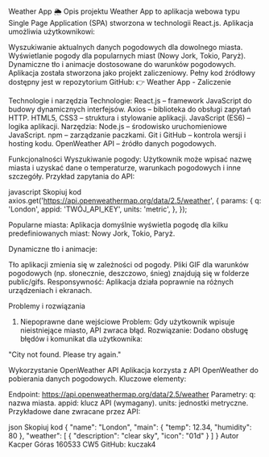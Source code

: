 Weather App 🌦️
Opis projektu
Weather App to aplikacja webowa typu Single Page Application (SPA) stworzona w technologii React.js. Aplikacja umożliwia użytkownikowi:

Wyszukiwanie aktualnych danych pogodowych dla dowolnego miasta.
Wyświetlanie pogody dla popularnych miast (Nowy Jork, Tokio, Paryż).
Dynamiczne tło i animacje dostosowane do warunków pogodowych.
Aplikacja została stworzona jako projekt zaliczeniowy. Pełny kod źródłowy dostępny jest w repozytorium GitHub:
👉 Weather App - Zaliczenie

Technologie i narzędzia
Technologie:
React.js – framework JavaScript do budowy dynamicznych interfejsów.
Axios – biblioteka do obsługi zapytań HTTP.
HTML5, CSS3 – struktura i stylowanie aplikacji.
JavaScript (ES6) – logika aplikacji.
Narzędzia:
Node.js – środowisko uruchomieniowe JavaScript.
npm – zarządzanie paczkami.
Git i GitHub – kontrola wersji i hosting kodu.
OpenWeather API – źródło danych pogodowych.

Funkcjonalności
Wyszukiwanie pogody:
Użytkownik może wpisać nazwę miasta i uzyskać dane o temperaturze, warunkach pogodowych i inne szczegóły.
Przykład zapytania do API:

javascript
Skopiuj kod
axios.get('https://api.openweathermap.org/data/2.5/weather', {
  params: {
    q: 'London',
    appid: 'TWÓJ_API_KEY',
    units: 'metric',
  },
});

Popularne miasta:
Aplikacja domyślnie wyświetla pogodę dla kilku predefiniowanych miast: Nowy Jork, Tokio, Paryż.

Dynamiczne tło i animacje:

Tło aplikacji zmienia się w zależności od pogody.
Pliki GIF dla warunków pogodowych (np. słonecznie, deszczowo, śnieg) znajdują się w folderze public/gifs.
Responsywność:
Aplikacja działa poprawnie na różnych urządzeniach i ekranach.

Problemy i rozwiązania
1. Niepoprawne dane wejściowe
Problem: Gdy użytkownik wpisuje nieistniejące miasto, API zwraca błąd.
Rozwiązanie: Dodano obsługę błędów i komunikat dla użytkownika:

"City not found. Please try again."

Wykorzystanie OpenWeather API
Aplikacja korzysta z API OpenWeather do pobierania danych pogodowych. Kluczowe elementy:

Endpoint: https://api.openweathermap.org/data/2.5/weather
Parametry:
q: nazwa miasta.
appid: klucz API (wymagany).
units: jednostki metryczne.
Przykładowe dane zwracane przez API:

json
Skopiuj kod
{
  "name": "London",
  "main": {
    "temp": 12.34,
    "humidity": 80
  },
  "weather": [
    {
      "description": "clear sky",
      "icon": "01d"
    }
  ]
}
Autor
Kacper Góras 160533 CW5
GitHub: kuczak4
